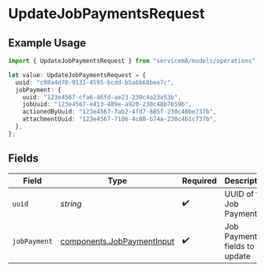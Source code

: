 # UpdateJobPaymentsRequest

## Example Usage

```typescript
import { UpdateJobPaymentsRequest } from "servicem8/models/operations";

let value: UpdateJobPaymentsRequest = {
  uuid: "c98a4d70-9131-4595-bcdd-b5a6b68bee7c",
  jobPayment: {
    uuid: "123e4567-cfa6-46fd-ae23-230c4a23a53b",
    jobUuid: "123e4567-e413-489e-a920-230c48b7659b",
    actionedByUuid: "123e4567-7ab2-4fd7-885f-230c48be737b",
    attachmentUuid: "123e4567-7106-4c80-b74a-230c4b1c737b",
  },
};
```

## Fields

| Field                                                                    | Type                                                                     | Required                                                                 | Description                                                              |
| ------------------------------------------------------------------------ | ------------------------------------------------------------------------ | ------------------------------------------------------------------------ | ------------------------------------------------------------------------ |
| `uuid`                                                                   | *string*                                                                 | :heavy_check_mark:                                                       | UUID of the Job Payment                                                  |
| `jobPayment`                                                             | [components.JobPaymentInput](../../models/components/jobpaymentinput.md) | :heavy_check_mark:                                                       | Job Payment fields to update                                             |